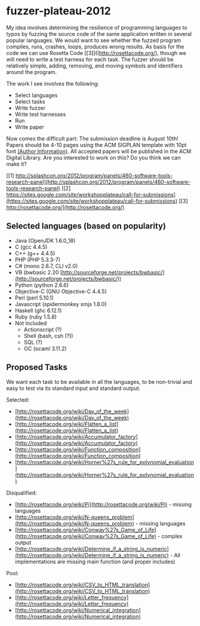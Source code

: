 fuzzer-plateau-2012
===================

My idea involves determining the resilience of programming languages to typos by fuzzing the source code of the same application written in several popular languages.  We would want to see whether the fuzzed program compiles, runs, crashes, loops, produces wrong results. As basis for the code we can use Rosetta Code [[3]]((http://rosettacode.org/), though we will need to write a test harness for each task.  The fuzzer should be relatively simple, adding, removing, and moving symbols and identifiers around the program.

The work I see involves the following:

* Select languages
* Select tasks
* Write fuzzer
* Write test harnesses
* Run
* Write paper

Now comes the difficult part: The submission deadline is August 10th! Papers should be 4-10 pages using the ACM SIGPLAN template with 10pt font [(Author Information)](http://www.sigplan.org/authorInformation.htm). All accepted papers will be published in the ACM Digital Library.  Are you interested to work on this?  Do you think we can make it?


[[1] http://splashcon.org/2012/program/panels/460-software-tools-research-panel](http://splashcon.org/2012/program/panels/460-software-tools-research-panel)
[[2] https://sites.google.com/site/workshopplateau/call-for-submissions](https://sites.google.com/site/workshopplateau/call-for-submissions)
[[3] http://rosettacode.org/](http://rosettacode.org/)

Selected languages (based on popularity)
----------------------------------------

* Java (OpenJDK 1.6.0_18)
* C (gcc 4.4.5)
* C++ (g++ 4.4.5)
* PHP (PHP 5.3.3-7)
* C# (mono 2.6.7, CLI v2.0)
* VB (bwbasic 2.20 [http://sourceforge.net/projects/bwbasic/](http://sourceforge.net/projects/bwbasic/))
* Python (python 2.6.6)
* Objective-C (GNU Objective-C 4.4.5)
* Perl (perl 5.10.1)
* Javascript (spidermonkey smjs 1.8.0)
* Haskell (ghc 6.12.1)
* Ruby (ruby 1.5.8)
* Not Included
  * Actionscript (?)
  * Shell (bash, csh (?))
  * SQL (?)
  * OC (ocaml 3.11.2)

Proposed Tasks
--------------
We want each task to be available in all the languages, to be non-trivial and easy to test via its standard input and standard output.

Selected:

* [http://rosettacode.org/wiki/Day_of_the_week](http://rosettacode.org/wiki/Day_of_the_week)
* [http://rosettacode.org/wiki/Flatten_a_list](http://rosettacode.org/wiki/Flatten_a_list)
* [http://rosettacode.org/wiki/Accumulator_factory](http://rosettacode.org/wiki/Accumulator_factory)
* [http://rosettacode.org/wiki/Function_composition](http://rosettacode.org/wiki/Function_composition)
* [http://rosettacode.org/wiki/Horner%27s_rule_for_polynomial_evaluation](http://rosettacode.org/wiki/Horner%27s_rule_for_polynomial_evaluation)

Disqualified:

* [http://rosettacode.org/wiki/Pi](http://rosettacode.org/wiki/Pi) - missing languages
* [http://rosettacode.org/wiki/N-queens_problem](http://rosettacode.org/wiki/N-queens_problem) - missing languages
* [http://rosettacode.org/wiki/Conway%27s_Game_of_Life](http://rosettacode.org/wiki/Conway%27s_Game_of_Life) - complex output
* [http://rosettacode.org/wiki/Determine_if_a_string_is_numeric](http://rosettacode.org/wiki/Determine_if_a_string_is_numeric) - All implementations are missing main function (and proper includes)

Pool:

* [http://rosettacode.org/wiki/CSV_to_HTML_translation](http://rosettacode.org/wiki/CSV_to_HTML_translation)
* [http://rosettacode.org/wiki/Letter_frequency](http://rosettacode.org/wiki/Letter_frequency)
* [http://rosettacode.org/wiki/Numerical_integration](http://rosettacode.org/wiki/Numerical_integration)

